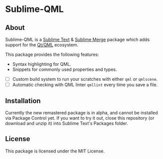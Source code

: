 Sublime-QML
===========

About
-----

Sublime-QML is a [Sublime Text](https://www.sublimetext.com/) & [Sublime Merge](https://www.sublimemerge.com/) package which adds support for the [Qt/QML](https://en.wikipedia.org/wiki/QML) ecosystem.

This package provides the following features:

 - Syntax highlighting for QML.
 - Snippets for commonly used properties and types.
 - [ ] Custom build system to run your scratches with either `qml` or `qmlscene`.
 - [ ] Automatic checking with QML linter `qmllint` every time you save a file.

Installation
------------

Currently the new remastered package is in alpha, and cannot be installed via
Package Control yet. If you want to try it out, close this repository
(or download and unzip it) into Sublime Text's Packages folder.

License
-------

This package is licensed under the MIT License.
